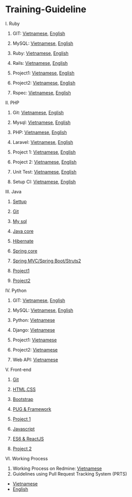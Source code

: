 # Training-Guideline

I. Ruby
1. GIT: [Vietnamese](https://github.com/framgia/Training-Guideline/blob/master/Git/git_tutorial.md), [English](https://github.com/framgia/Training-Guideline/blob/master/Git/git_tutorial_en.md)

2. MySQL: [Vietnamese](https://github.com/framgia/Training-Guideline/blob/master/mysql/mysql.md), [English](https://github.com/framgia/Training-Guideline/blob/master/mysql/mysql.en.md)

3. Ruby: [Vietnamese](https://github.com/framgia/Training-Guideline/blob/master/Ruby/ruby.md), [English](https://github.com/framgia/Training-Guideline/blob/master/Ruby/ruby.en.md)

4. Rails: [Vietnamese](https://github.com/framgia/Training-Guideline/blob/master/Rails/rails_tutorial.md), [English](https://github.com/framgia/Training-Guideline/blob/master/Rails/rails_tutorial_en.md)

5. Project1: [Vietnamese](https://github.com/framgia/Training-Guideline/blob/master/Rails/project1.md), [English](https://github.com/framgia/Training-Guideline/blob/master/Rails/project1_en.md)

6. Project2: [Vietnamese](https://github.com/framgia/Training-Guideline/blob/master/Rails/project2.md), [English](https://github.com/framgia/Training-Guideline/blob/master/Rails/project2_en.md)

7. Rspec: [Vietnamese](https://github.com/framgia/Training-Guideline/blob/master/Rails/rspec.md), [English](https://github.com/framgia/Training-Guideline/blob/master/Rails/rspec_en.md)

II. PHP
1. Git: [Vietnamese](https://github.com/framgia/Training-Guideline/blob/master/Git/git_tutorial.md), [English](https://github.com/framgia/Training-Guideline/blob/master/Git/git_tutorial_en.md)

2. Mysql: [Vietnamese](https://github.com/framgia/Training-Guideline/blob/master/mysql/mysql.md), [English](https://github.com/framgia/Training-Guideline/blob/master/mysql/mysql.en.md)

3. PHP: [Vietnamese](https://github.com/framgia/Training-Guideline/blob/master/PHP/php.md), [English](https://github.com/framgia/Training-Guideline/blob/master/PHP/php.en.md)

4. Laravel: [Vietnamese](https://github.com/framgia/Training-Guideline/blob/master/Laravel/laravel.md), [English](https://github.com/framgia/Training-Guideline/blob/master/Laravel/laravel.en.md)

5. Project 1: [Vietnamese](https://github.com/framgia/Training-Guideline/blob/master/Laravel/project1.md), [English](https://github.com/framgia/Training-Guideline/blob/master/Laravel/project1.en.md) 

6. Project 2: [Vietnamese](https://github.com/framgia/Training-Guideline/blob/master/Laravel/project2.md), [English](https://github.com/framgia/Training-Guideline/blob/master/Laravel/project2.en.md) 

7. Unit Test: [Vietnamese](https://github.com/framgia/Training-Guideline/blob/master/Laravel/unittest.md), [English](https://github.com/framgia/Training-Guideline/blob/master/Laravel/unittest.en.md)

8. Setup CI: [Vietnamese](https://github.com/framgia/Training-Guideline/blob/master/Laravel/setup_ci.md), [English](https://github.com/framgia/Training-Guideline/blob/master/Laravel/setup_ci.en.md)

III. Java
1. [Settup](https://docs.google.com/document/d/1Bhce_meNfVhBhtTsPDtclI0Fz56VjB8-g1gKqjKMats/edit?usp=sharing)

2. [Git](https://github.com/framgia/Training-Guideline/blob/master/Git/git_tutorial.md)

3. [My sql](https://github.com/framgia/Training-Guideline/blob/master/mysql/mysql.md)

4. [Java core](https://github.com/framgia/Training-Guideline/blob/master/JavaCore/javacore_tutorial.md)

5. [Hibernate](https://github.com/framgia/Training-Guideline/blob/master/Hibernate/hibernate_tutorial.md)

6. [Spring core](https://github.com/framgia/Training-Guideline/blob/master/SpringCore/SpringCore_tutorial.md)

7. [Spring MVC/Spring Boot/Struts2](https://github.com/framgia/Training-Guideline/blob/master/SpringMVC/SpringMVC_tutorial.md)

8. [Project1](https://#)

9. [Project2](https://#)

IV. Python
1. GIT: [Vietnamese](https://github.com/framgia/Training-Guideline/blob/master/Git/git_tutorial.md), [English](https://github.com/framgia/Training-Guideline/blob/master/Git/git_tutorial_en.md)

2. MySQL: [Vietnamese](https://github.com/framgia/Training-Guideline/blob/master/mysql/mysql.md), [English](https://github.com/framgia/Training-Guideline/blob/master/mysql/mysql.en.md)

3. Python: [Vietnamese](https://github.com/framgia/Training-Guideline/blob/master/Python/python.md)

4. Django: [Vietnamese](https://github.com/framgia/Training-Guideline/blob/master/Django/django.md)

5. Project1: [Vietnamese](https://github.com/framgia/Training-Guideline/blob/master/Django/project1.md)

6. Project2: [Vietnamese](https://github.com/framgia/Training-Guideline/blob/master/Django/project2.md)

7. Web API: [Vietnamese](https://github.com/framgia/Training-Guideline/blob/master/Django/api.md)

V. Front-end
1. [Git](https://github.com/framgia/Training-Guideline/blob/master/Git/git_tutorial.md)

2. [HTML,CSS](https://github.com/framgia/Training-Guideline/blob/master/FrontEnd/HtmlCss.md)

3. [Bootstrap](https://github.com/framgia/Training-Guideline/blob/master/FrontEnd/Bootstrap.md)

4. [PUG & Framework](https://github.com/framgia/Training-Guideline/blob/master/FrontEnd/PugAndFramework.md)

5. [Project 1](https://github.com/framgia/Training-Guideline/blob/master/FrontEnd/Project1.md)

6. [Javascript](https://github.com/framgia/Training-Guideline/blob/master/FrontEnd/Javascript.md)

7. [ES6 & ReactJS](https://github.com/framgia/Training-Guideline/blob/master/FrontEnd/ES6AndReactJS.md)

8. [Project 2](https://github.com/framgia/Training-Guideline/blob/master/FrontEnd/Project2.md)

VI. Working Process
1. Working Process on Redmine: [Vietnamese](https://github.com/framgia/Training-Guideline/blob/master/WorkingProcess/redmine/redmine.md)
2. Guidelines using Pull Request Tracking System (PRTS)
  - [Vietnamese](https://github.com/framgia/Training-Guideline/blob/master/WorkingProcess/prts/prts_vi.pdf)
  - [English](https://github.com/framgia/Training-Guideline/blob/master/WorkingProcess/prts/prts_en.pdf)
